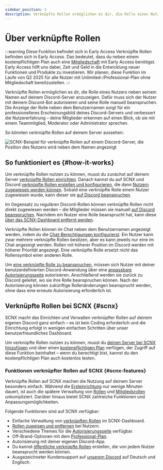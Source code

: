 ```yaml
---
sidebar_position: 1
description: Verknüpfte Rollen ermöglichen es dir, die Rolle eines Nutzers direkt neben seinem Benutzernamen im Chat anzuzeigen.
---
```


# Über verknüpfte Rollen

:::warning Diese Funktion befindet sich in Early Access
Verknüpfte Rollen befinden sich in Early Access. Das bedeutet, dass du neben einem kostenpflichtigen Plan auch eine [Mitgliedschaft](https://membership.scootkit.com) mit Early Access benötigst. Early Access hilft uns dabei, Zeit und Geld in die Entwicklung neuer Funktionen und Produkte zu investieren. Wir planen, diese Funktion im Laufe von Q2 2025 für alle Nutzer mit Unlimited-/Professional-Plan ohne Mitgliedschaft bereitzustellen.
:::

Verknüpfte Rollen ermöglichen es dir, die Rolle eines Nutzers neben seinem Namen auf deinem Discord-Server anzuzeigen. Dafür muss sich der Nutzer mit deinem Discord-Bot autorisieren und seine Rolle manuell beanspruchen. Die Anzeige der Rolle neben dem Benutzernamen sorgt für ein professionelleres Erscheinungsbild deines Discord-Servers und verbessert die Nutzererfahrung – deine Mitglieder erkennen auf einen Blick, ob sie mit einem Teammitglied, Moderator oder Administrator sprechen.

So könnten verknüpfte Rollen auf deinem Server aussehen:

![SCNX-Beispiel für verknüpfte Rollen auf einem Discord-Server, die Position des Nutzers wird neben dem Namen angezeigt](https://scnx.app/img/linked-roles-example.png)

## So funktioniert es {#how-it-works}

Um verknüpfte Rollen nutzen zu können, musst du zunächst auf deinem Server [verknüpfte Rollen einrichten](./../linked-roles). Danach kannst du auf SCNX und Discord [verknüpfte Rollen erstellen und konfigurieren](./role-managment), die dann [Nutzern zugewiesen werden können](./user-managment). Sobald eine verknüpfte Rolle einem Nutzer zugewiesen wurde, kann dieser sie [auf Discord beanspruchen](./claim-roles).

Im Gegensatz zu regulären Discord-Rollen können verknüpfte Rollen nicht direkt zugewiesen werden – die Mitglieder müssen sie manuell [auf Discord beanspruchen](./claim-roles). Nachdem ein Nutzer eine Rolle beansprucht hat, kann diese [über das SCNX-Dashboard entfernt werden](./user-managment#remove-role).

Verknüpfte Rollen können im Chat neben dem Benutzernamen angezeigt werden, indem du die [Chat-Berechtigungen konfigurierst](./role-managment#display-in-chat). Ein Nutzer kann zwar mehrere verknüpfte Rollen besitzen, aber es kann jeweils nur eine im Chat angezeigt werden. Rollen mit höherer Position im Discord werden mit höherer Priorität angezeigt. Eine verknüpfte Rolle ersetzt nicht das Rollensymbol einer anderen Rolle.

Um [eine verknüpfte Rolle zu beanspruchen](./claim-roles), müssen sich Nutzer mit deiner benutzerdefinierten Discord-Anwendung über eine [anpassbare Autorisierungsseite](./settings#authorization-page) autorisieren. Anschließend werden sie zurück zu Discord geleitet, wo sie ihre Rolle beanspruchen können. Nach der Autorisierung können zukünftige Rollenänderungen beansprucht werden, ohne dass eine erneute Autorisierung erforderlich ist.

## Verknüpfte Rollen bei SCNX {#scnx}

SCNX macht das Einrichten und Verwalten verknüpfter Rollen auf deinem eigenen Discord ganz einfach – es ist kein Coding erforderlich und die Einrichtung erfolgt in wenigen einfachen Schritten über unser benutzerfreundliches Dashboard.

Um verknüpfte Rollen nutzen zu können, musst du [deinen Server bei SCNX hinzufügen](./../setup) und über einen [kostenpflichtigen Plan](../scnx/guilds/plans) verfügen, der Zugriff auf diese Funktion beinhaltet – wenn du berechtigt bist, kannst du den kostenpflichtigen Plan auch kostenlos testen.

### Funktionen verknüpfter Rollen auf SCNX {#scnx-features}

Verknüpfte Rollen auf SCNX machen die Nutzung auf deinem Server besonders einfach. Während die [Ersteinrichtung](./../linked-roles) nur wenige Minuten dauert, ist auch die spätere Verwaltung von [Rollen](./role-managment) und [Mitgliedsrollen](./user-managment) unkompliziert. Darüber hinaus bietet SCNX zahlreiche Funktionen und Anpassungsmöglichkeiten.

Folgende Funktionen sind auf SCNX verfügbar:

* Einfache Verwaltung von [verknüpften Rollen](./role-managment) im SCNX-Dashboard.
* [Rollen zuweisen und entfernen](./user-managment) bei Nutzern.
* Verschiedene Themes für die [Autorisierungsseite](./settings#authorization-page) verfügbar.
* Off-Brand-Optionen mit dem [Professional-Plan](./../scnx/guilds/plans).
* Autorisierung mit deiner eigenen Discord-App.
* Du kannst [öffentliche verknüpfte Rollen](./role-managment#public-roles) erstellen, die von jedem Nutzer beansprucht werden können.
* Ausgezeichneter Kundensupport auf [unserem Discord](https://scootk.it/dc-de) auf Deutsch und Englisch.
